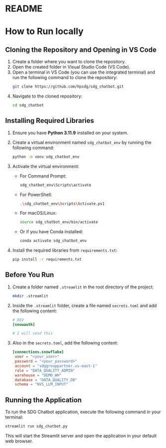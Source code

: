 # README # 

# How to Run locally 

## Cloning the Repository and Opening in VS Code

1. Create a folder where you want to clone the repository.
2. Open the created folder in Visual Studio Code (VS Code).
3. Open a terminal in VS Code (you can use the integrated terminal) and run the following command to clone the repository:
   ```bash
   git clone https://github.com/hpsdg/sdg_chatbot.git
   ```
4. Navigate to the cloned repository:
   ```bash
   cd sdg_chatbot
   ```

## Installing Required Libraries

1. Ensure you have **Python 3.11.9** installed on your system.
2. Create a virtual environment named `sdg_chatbot_env` by running the following command:
   ```bash
   python -m venv sdg_chatbot_env 
   ```
3. Activate the virtual environment:

   - For Command Prompt:
     ```bash
     sdg_chatbot_env\Scripts\activate
     ```
   - For PowerShell:
     ```bash
     .\sdg_chatbot_env\Scripts\Activate.ps1
     ```
   - For macOS/Linux:
     ```bash
     source sdg_chatbot_env/bin/activate
     ```
   - Or if you have Conda installed:
     ```bash
     conda activate sdg_chatbot_env
     ```
4. Install the required libraries from `requirements.txt`:
   ```bash
   pip install -r requirements.txt
   ```

## **Before You Run**

1. Create a folder named `.streamlit` in the root directory of the project:
   ```bash
   mkdir .streamlit
   ```

2. Inside the `.streamlit` folder, create a file named `secrets.toml` and add the following content:

   ```toml
   # DEV
   [snowauth]

   # I will send this

   ```

3. Also in the `secrets.toml`, add the following content:

   ```toml
   [connections.snowflake]
    user = "<your_user>"
    password = "<your_password>"
    account = "sdggrouppartner.us-east-1"
    role = "DATA_QUALITY_ADMIN"
    warehouse = "DEMO_WH"
    database = "DATA_QUALITY_DB"
    schema = "NVS_LLM_INPUT"
   ```

## Running the Application

To run the SDG Chatbot application, execute the following command in your terminal:

```bash
streamlit run sdg_chatbot.py
```

This will start the Streamlit server and open the application in your default web browser.